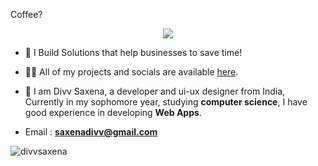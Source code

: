 
Coffee?
<p align="center">
  <img src="https://media3.giphy.com/media/v1.Y2lkPTc5MGI3NjExamlteGJwemVrM3pqZzVjaXhhN2lxeGppbjhlZ2Q1cHc4MGZ4aWg1dCZlcD12MV9pbnRlcm5hbF9naWZfYnlfaWQmY3Q9Zw/A5ffIYwJoEpVcMOYiO/giphy.gif" />
</p>

- 🌱 I Build Solutions that help businesses to save time!

- 👨‍💻 All of my projects and socials are available [here](https://github.com/DivvSaxena).

- 💬  I am Divv Saxena, a developer and ui-ux designer from India,
Currently in my sophomore year, studying **computer science**,
I have good experience in developing **Web Apps**.

- Email : **saxenadivv@gmail.com**

<p><img align="center" src="https://github-readme-stats.vercel.app/api/top-langs?username=divvsaxena&show_icons=true&locale=en&layout=compact&theme=dark" alt="divvsaxena" /></p>
